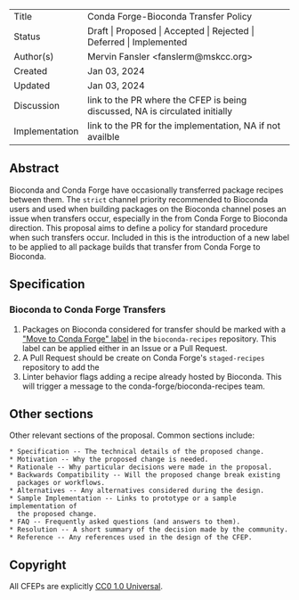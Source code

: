 
<table>
<tr><td> Title </td><td> Conda Forge-Bioconda Transfer Policy </td>
<tr><td> Status </td><td> Draft | Proposed | Accepted | Rejected | Deferred | Implemented </td></tr>
<tr><td> Author(s) </td><td> Mervin Fansler &lt;fanslerm@mskcc.org&gt;</td></tr>
<tr><td> Created </td><td> Jan 03, 2024</td></tr>
<tr><td> Updated </td><td> Jan 03, 2024</td></tr>
<tr><td> Discussion </td><td> link to the PR where the CFEP is being discussed, NA is circulated initially </td></tr>
<tr><td> Implementation </td><td> link to the PR for the implementation, NA if not availble </td></tr>
</table>

## Abstract

Bioconda and Conda Forge have occasionally transferred package recipes between them. The `strict` channel
priority recommended to Bioconda users and used when building packages on the Bioconda channel poses an
issue when transfers occur, especially in the from Conda Forge to Bioconda direction. This proposal aims to 
define a policy for standard procedure when such transfers occur. Included in this is the introduction
of a new label to be applied to all package builds that transfer from Conda Forge to Bioconda.

## Specification

### Bioconda to Conda Forge Transfers

1. Packages on Bioconda considered for transfer should be marked with a ["Move to Conda Forge" label](https://github.com/bioconda/bioconda-recipes/labels/Move%20to%20Conda-Forge) in the `bioconda-recipes` repository. This label can be applied either in an Issue or a Pull Request.
2. A Pull Request should be create on Conda Forge's `staged-recipes` repository to add the
3. Linter behavior flags adding a recipe already hosted by Bioconda. This will trigger a message to the conda-forge/bioconda-recipes team.

## Other sections

Other relevant sections of the proposal.  Common sections include:

    * Specification -- The technical details of the proposed change.
    * Motivation -- Why the proposed change is needed.
    * Rationale -- Why particular decisions were made in the proposal.
    * Backwards Compatibility -- Will the proposed change break existing
      packages or workflows.
    * Alternatives -- Any alternatives considered during the design.
    * Sample Implementation -- Links to prototype or a sample implementation of
      the proposed change.
    * FAQ -- Frequently asked questions (and answers to them).
    * Resolution -- A short summary of the decision made by the community.
    * Reference -- Any references used in the design of the CFEP.

## Copyright

All CFEPs are explicitly [CC0 1.0 Universal](https://creativecommons.org/publicdomain/zero/1.0/).
